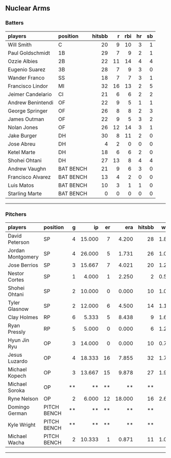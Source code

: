 ## Nuclear Arms

### Batters

 
|players           |position  | hitsbb|  r| rbi| hr| sb| 
|:-----------------|:---------|------:|--:|---:|--:|--:| 
|Will Smith        |C         |     20|  9|  10|  3|  1| 
|Paul Goldschmidt  |1B        |     29|  7|   9|  2|  1| 
|Ozzie Albies      |2B        |     22| 11|  14|  4|  4| 
|Eugenio Suarez    |3B        |     28|  7|   9|  3|  0| 
|Wander Franco     |SS        |     18|  7|   7|  3|  1| 
|Francisco Lindor  |MI        |     32| 16|  13|  2|  5| 
|Jeimer Candelario |CI        |     21|  6|   6|  2|  2| 
|Andrew Benintendi |OF        |     22|  9|   5|  1|  1| 
|George Springer   |OF        |     26|  8|   8|  2|  3| 
|James Outman      |OF        |     22|  9|   5|  3|  2| 
|Nolan Jones       |OF        |     26| 12|  14|  3|  1| 
|Jake Burger       |DH        |     30|  8|  11|  2|  0| 
|Jose Abreu        |DH        |      4|  2|   0|  0|  0| 
|Ketel Marte       |DH        |     18|  6|   6|  2|  0| 
|Shohei Ohtani     |DH        |     27| 13|   8|  4|  4| 
|Andrew Vaughn     |BAT BENCH |     21|  9|   6|  3|  0| 
|Francisco Alvarez |BAT BENCH |     13|  4|   2|  0|  0| 
|Luis Matos        |BAT BENCH |     10|  3|   1|  1|  0| 
|Starling Marte    |BAT BENCH |      0|  0|   0|  0|  0| 


* * *

### Pitchers

 
|players           |position    |  g|     ip| er|    era| hitsbb|  whip| so|  w| sv| 
|:-----------------|:-----------|--:|------:|--:|------:|------:|-----:|--:|--:|--:| 
|David Peterson    |SP          |  4| 15.000|  7|  4.200|     28| 1.867| 15|  0|  0| 
|Jordan Montgomery |SP          |  4| 26.000|  5|  1.731|     26| 1.000| 26|  2|  0| 
|Jose Berrios      |SP          |  3| 15.667|  7|  4.021|     20| 1.277| 17|  1|  0| 
|Nestor Cortes     |SP          |  1|  4.000|  1|  2.250|      2| 0.500|  8|  0|  0| 
|Shohei Ohtani     |SP          |  2| 10.000|  0|  0.000|     10| 1.000|  9|  1|  0| 
|Tyler Glasnow     |SP          |  2| 12.000|  6|  4.500|     14| 1.167| 14|  1|  0| 
|Clay Holmes       |RP          |  6|  5.333|  5|  8.438|      9| 1.688|  3|  0|  2| 
|Ryan Pressly      |RP          |  5|  5.000|  0|  0.000|      6| 1.200|  5|  0|  2| 
|Hyun Jin Ryu      |OP          |  3| 14.000|  0|  0.000|     10| 0.714| 12|  2|  0| 
|Jesus Luzardo     |OP          |  4| 18.333| 16|  7.855|     32| 1.745| 20|  1|  0| 
|Michael Kopech    |OP          |  3| 13.667| 15|  9.878|     27| 1.976|  8|  1|  0| 
|Michael Soroka    |OP          | **|     **| **|     **|     **|    **| **| **| **| 
|Ryne Nelson       |OP          |  2|  6.000| 12| 18.000|     16| 2.667|  7|  0|  0| 
|Domingo German    |PITCH BENCH | **|     **| **|     **|     **|    **| **| **| **| 
|Kyle Wright       |PITCH BENCH | **|     **| **|     **|     **|    **| **| **| **| 
|Michael Wacha     |PITCH BENCH |  2| 10.333|  1|  0.871|     11| 1.065| 12|  2|  0| 


* * *


